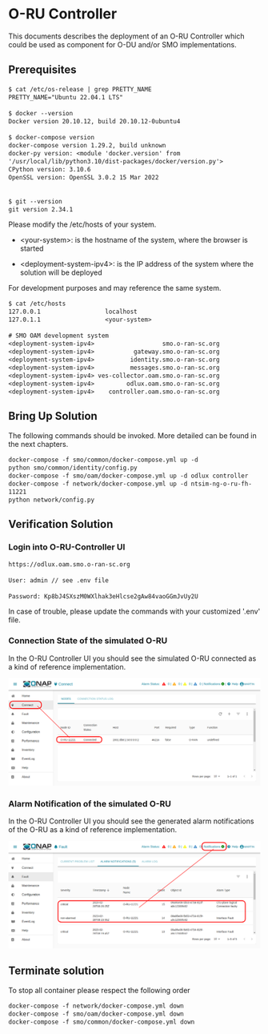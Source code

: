 # O-RU Controller

This documents describes the deployment of an O-RU Controller which could be used 
as component for O-DU and/or SMO implementations. 

## Prerequisites

```
$ cat /etc/os-release | grep PRETTY_NAME
PRETTY_NAME="Ubuntu 22.04.1 LTS"

$ docker --version
Docker version 20.10.12, build 20.10.12-0ubuntu4

$ docker-compose version
docker-compose version 1.29.2, build unknown
docker-py version: <module 'docker.version' from '/usr/local/lib/python3.10/dist-packages/docker/version.py'>
CPython version: 3.10.6
OpenSSL version: OpenSSL 3.0.2 15 Mar 2022


$ git --version
git version 2.34.1

```
Please modify the /etc/hosts of your system.

* \<your-system>: is the hostname of the system, where the browser is started

* \<deployment-system-ipv4>: is the IP address of the system where the solution will be deployed

For development purposes <your-system> and <deployment-system> may reference the same system.

```
$ cat /etc/hosts
127.0.0.1	               localhost
127.0.1.1	               <your-system>

# SMO OAM development system
<deployment-system-ipv4>                   smo.o-ran-sc.org
<deployment-system-ipv4>           gateway.smo.o-ran-sc.org
<deployment-system-ipv4>          identity.smo.o-ran-sc.org
<deployment-system-ipv4>          messages.smo.o-ran-sc.org
<deployment-system-ipv4> ves-collector.oam.smo.o-ran-sc.org
<deployment-system-ipv4>         odlux.oam.smo.o-ran-sc.org
<deployment-system-ipv4>    controller.oam.smo.o-ran-sc.org

```
## Bring Up Solution

The following commands should be invoked. More detailed can be found in the
next chapters.

```
docker-compose -f smo/common/docker-compose.yml up -d
python smo/common/identity/config.py
docker-compose -f smo/oam/docker-compose.yml up -d odlux controller
docker-compose -f network/docker-compose.yml up -d ntsim-ng-o-ru-fh-11221
python network/config.py
```


## Verification Solution

### Login into O-RU-Controller UI

    https://odlux.oam.smo.o-ran-sc.org

    User: admin // see .env file

    Password: Kp8bJ4SXszM0WXlhak3eHlcse2gAw84vaoGGmJvUy2U

In case of trouble, please update the commands with your customized '.env' file.

### Connection State of the simulated O-RU

In the O-RU Controller UI you should see the simulated O-RU connected as a kind of reference implementation.

![Connection State](./docs/connect.odlux.o-ru-controller.o-ran-sc.org.png)

### Alarm Notification of the simulated O-RU

In the O-RU Controller UI you should see the generated alarm notifications of the O-RU as a kind of reference implementation.

![Alarm Notifications](./docs/fault.odlux.o-ru-controller.o-ran-sc.org.png)

## Terminate solution

To stop all container please respect the following order

```
docker-compose -f network/docker-compose.yml down
docker-compose -f smo/oam/docker-compose.yml down
docker-compose -f smo/common/docker-compose.yml down
```
